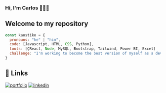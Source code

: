 ### Hi, I'm Carlos 👋👨‍💻

## Welcome to my repository 

```js
const kaostiko = {
  pronouns: "he" | "him",
  code: [Javascript, HTML, CSS, Python],
  tools: [ÇReact, Node, MySQL, Bootstrap, Tailwind, Power BI, Excel]
  challenge: "I'm working to become the best version of myself as a developer and data analyst."
}
```

## 🔗 Links
[![portfolio](https://img.shields.io/badge/my_portfolio-000?style=for-the-badge&logo=ko-fi&logoColor=white)](https://carlosmoranmartinez.es/
)
[![linkedin](https://img.shields.io/badge/linkedin-0A66C2?style=for-the-badge&logo=linkedin&logoColor=white)](https://www.linkedin.com/in/carlos-moran-martinez/)


<!--
**Kaostiko/Kaostiko** is a ✨ _special_ ✨ repository because its `README.md` (this file) appears on your GitHub profile.

Here are some ideas to get you started:

- 🔭 I’m currently working on ...
- 🌱 I’m currently learning ...
- 👯 I’m looking to collaborate on ...
- 🤔 I’m looking for help with ...
- 💬 Ask me about ...
- 📫 How to reach me: ...
- 😄 Pronouns: ...
- ⚡ Fun fact: ...
-->
